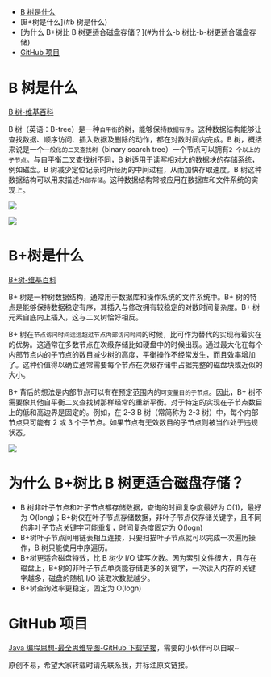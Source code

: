 <!-- TOC -->

- [B 树是什么](#b-树是什么)
- [B+树是什么](#b 树是什么)
- [为什么 B+树比 B 树更适合磁盘存储？](#为什么-b 树比-b-树更适合磁盘存储)
- [GitHub 项目](#github-项目)

<!-- /TOC -->

# B 树是什么

[B 树-维基百科](https://zh.wikipedia.org/wiki/B%E6%A0%91)

B 树（英语：B-tree）是一种`自平衡`的树，能够保持`数据有序`。这种数据结构能够让查找数据、顺序访问、插入数据及删除的动作，都在对数时间内完成。B 树，概括来说是一个`一般化的二叉查找树`（binary search tree）一个节点可以拥有`2 个以上的子节点`。与自平衡二叉查找树不同，B 树适用于读写相对大的数据块的存储系统，例如磁盘。B 树减少定位记录时所经历的中间过程，从而加快存取速度。B 树这种数据结构可以用来描述`外部存储`。这种数据结构常被应用在数据库和文件系统的实现上。

![](http://yano.oss-cn-beijing.aliyuncs.com/blog/20210913174937.png?x-oss-process=style/yano)

![](http://yano.oss-cn-beijing.aliyuncs.com/blog/20210913174958.png?x-oss-process=style/yano)

# B+树是什么

[B+树-维基百科](https://zh.wikipedia.org/wiki/B%2B%E6%A0%91)

B+ 树是一种树数据结构，通常用于数据库和操作系统的文件系统中。B+ 树的特点是能够保持数据稳定有序，其插入与修改拥有较稳定的对数时间复杂度。B+ 树元素自底向上插入，这与二叉树恰好相反。

B+ 树在`节点访问时间远远超过节点内部访问时间`的时候，比可作为替代的实现有着实在的优势。这通常在多数节点在次级存储比如硬盘中的时候出现。通过最大化在每个内部节点内的子节点的数目减少树的高度，平衡操作不经常发生，而且效率增加了。这种价值得以确立通常需要每个节点在次级存储中占据完整的磁盘块或近似的大小。

B+ 背后的想法是内部节点可以有在预定范围内的`可变量目的子节点`。因此，B+ 树不需要像其他自平衡二叉查找树那样经常的重新平衡。对于特定的实现在子节点数目上的低和高边界是固定的。例如，在 2-3 B 树（常简称为 2-3 树）中，每个内部节点只可能有 2 或 3 个子节点。如果节点有无效数目的子节点则被当作处于违规状态。

![](http://yano.oss-cn-beijing.aliyuncs.com/blog/20210913175100.png?x-oss-process=style/yano)

# 为什么 B+树比 B 树更适合磁盘存储？

- B 树非叶子节点和叶子节点都存储数据，查询的时间复杂度最好为 O(1)，最好为 O(long)；B+树仅在叶子节点存储数据，非叶子节点仅存储关键字，且不同的非叶子节点关键字可能重复，时间复杂度固定为 O(logn)
- B+树叶子节点间用链表相互连接，只要扫描叶子节点就可以完成一次遍历操作，B 树只能使用中序遍历。
- B+树更适合磁盘特效，比 B 树少 I/O 读写次数。因为索引文件很大，且存在磁盘上，B+树的非叶子节点单页能存储更多的关键字，一次读入内存的关键字越多，磁盘的随机 I/O 读取次数就越少。
- B+树查询效率更稳定，固定为 O(logn)

# GitHub 项目

[Java 编程思想-最全思维导图-GitHub 下载链接](https://github.com/LjyYano/Thinking_in_Java_MindMapping)，需要的小伙伴可以自取~

原创不易，希望大家转载时请先联系我，并标注原文链接。